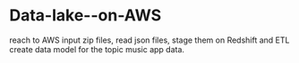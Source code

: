 # Data-lake--on-AWS
reach to AWS input zip files, read json files, stage them on Redshift and ETL create data model for the topic music app data.
